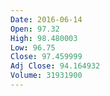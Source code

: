```yaml
---
Date: 2016-06-14
Open: 97.32
High: 98.480003
Low: 96.75
Close: 97.459999
Adj Close: 94.164932
Volume: 31931900
---
```

